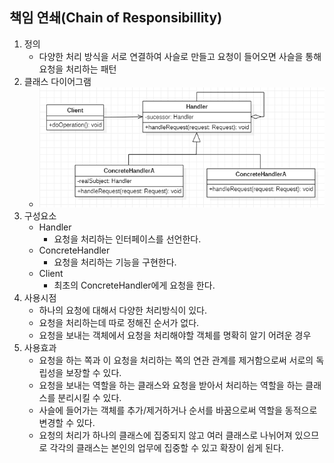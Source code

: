 ## 책임 연쇄(Chain of Responsibillity)

1. 정의
   - 다양한 처리 방식을 서로 연결하여 사슬로 만들고 요청이 들어오면 사슬을 통해 요청을 처리하는 패턴
2. 클래스 다이어그램
   - ![책임 연쇄 패턴 클래스다이어그램](./img/chainOfResponsibillity_pattern_uml.png)
3. 구성요소
   - Handler
     - 요청을 처리하는 인터페이스를 선언한다.
   - ConcreteHandler
     - 요청을 처리하는 기능을 구현한다.
   - Client
     - 최초의 ConcreteHandler에게 요청을 한다.
4. 사용시점
   - 하나의 요청에 대해서 다양한 처리방식이 있다.
   - 요청을 처리하는데 따로 정해진 순서가 없다.
   - 요청을 보내는 객체에서 요청을 처리해야할 객체를 명확히 알기 어려운 경우
5. 사용효과
   - 요청을 하는 쪽과 이 요청을 처리하는 쪽의 연관 관계를 제거함으로써 서로의 독립성을 보장할 수 있다.
   - 요청을 보내는 역할을 하는 클래스와 요청을 받아서 처리하는 역할을 하는 클래스를 분리시킬 수 있다.
   - 사슬에 들어가는 객체를 추가/제거하거나 순서를 바꿈으로써 역할을 동적으로 변경할 수 있다.
   - 요청의 처리가 하나의 클래스에 집중되지 않고 여러 클래스로 나뉘어져 있으므로 각각의 클래스는 본인의 업무에 집중할 수 있고 확장이 쉽게 된다.
